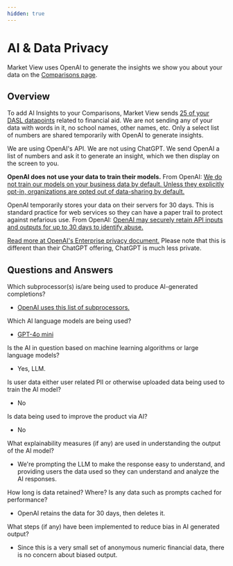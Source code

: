 ```yaml
---
hidden: true
---
```


# AI & Data Privacy

Market View uses OpenAI to generate the insights we show you about your data on the [Comparisons page](https://marketview.nais.org/comparisons).

## Overview

To add AI Insights to your Comparisons, Market View sends [25 of your DASL datapoints](https://docs.marketview.nais.org/nais/comparisons/data-used-in-comparisons) related to financial aid. We are not sending any of your data with words in it, no school names, other names, etc. Only a select list of numbers are shared temporarily with OpenAI to generate insights.&#x20;

We are using OpenAI's API. We are not using ChatGPT.  We send OpenAI a list of numbers and ask it to generate an insight, which we then display on the screen to you.

**OpenAI does not use your data to train their models.** From OpenAI: [We do not train our models on your business data by default. ](https://openai.com/enterprise-privacy/)[Unless they explicitly opt-in, organizations are opted out of data-sharing by default.](https://help.openai.com/en/articles/5722486-how-your-data-is-used-to-improve-model-performance)

OpenAI temporarily stores your data on their servers for 30 days. This is standard practice for web services so they can have a paper trail to protect against nefarious use. From OpenAI: [OpenAI may securely retain API inputs and outputs for up to 30 days to identify abuse.](https://openai.com/enterprise-privacy/)

[Read more at OpenAI's Enterprise privacy document.](https://openai.com/enterprise-privacy/) Please note that this is different than their ChatGPT offering, ChatGPT is much less private.

## Questions and Answers

Which subprocessor(s) is/are being used to produce AI-generated completions?

* [OpenAI uses this list of subprocessors. ](https://platform.openai.com/subprocessors/openai-subprocessor-list)

Which AI language models are being used?

* [GPT-4o mini](https://platform.openai.com/docs/models/gpt-4o-mini)

Is the AI in question based on machine learning algorithms or large language models?

* Yes, LLM.

Is user data either user related PII or otherwise uploaded data being used to train the AI model?

* No

Is data being used to improve the product via AI?

* No

What explainability measures (if any) are used in understanding the output of the AI model?

* We're prompting the LLM to make the response easy to understand, and providing users the data used so they can understand and analyze the AI responses.

How long is data retained? Where? Is any data such as prompts cached for performance?

* OpenAI retains the data for 30 days, then deletes it.

What steps (if any) have been implemented to reduce bias in AI generated output?

* Since this is a very small set of anonymous numeric financial data, there is no concern about biased output.
